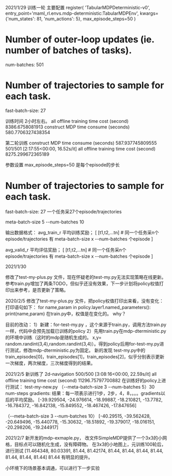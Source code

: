2021/1/29
训练一轮
主要配置 
register(
    'TabularMDPDeterministic-v0',
    entry_point='maml_rl.envs.mdp-deterministic:TabularMDPEnv',
    kwargs={'num_states': 81, 'num_actions': 5},
    max_episode_steps=50
)

# Number of outer-loop updates (ie. number of batches of tasks).
num-batches: 501

# Number of trajectories to sample for each task.
fast-batch-size: 27

训练时间 2小时左右。
all offline training time cost (second) 8386.6758081913
construct MDP time consume (seconds) 580.7706327438354

第二轮训练
construct MDP time consume (seconds) 587.937745809555
501/501 [2:17:55<00:00, 16.52s/it]
all offline training time cost (second) 8275.299672365189



参数设置
max_episode_steps=50 是每个episode的步长
# Number of trajectories to sample for each task.
fast-batch-size: 27
一个任务采27个episode/trajectories


meta-batch-size 5 --num-batches 10


输出数据格式：
avg_train_r 平均训练奖励；
[
[t1,t2,...tn] # 同一个任务采n个episode/trajectories
有 meta-batch-size x --num-batches  个episode
]

avg_valid_r 平均评估奖励；
[
[t1,t2,...tn] # 同一个任务采n个episode/trajectories
有 meta-batch-size x --num-batches  个episode
]



2021/1/30

修改了test-my-plus.py 文件，现在怀疑老的test-my.py无法实现策略在线更新。
参考train.py增加了两条TODO，但似乎还没有效果，下一步计划将policy权值打印出来参考，是否更新了策略。

2020/2/5
修改了test-my-plus.py 文件，把policy权值打印出来看，没有变化：
打印语句如下：
        for name,param in policy.layer1.named_parameters():
            print(name,param)
在train.py中，权值是在变化的。
why？

目前的改动：
1）新建：for-test-my.py ，这个来源于train.py，调用方法train.py 一样，代码中会预先加载已训练的policy
2）先用train.py在mdp-dterministic.py的环境中训练（这时的mdp是随机生成的。 x,y= random.randint(3,4),random.randint(3,4)）。得到policy后用for-test-my.py进行测试，修改mdp-dterministic.py为固定。
新的发现
test-my.py中的 train_episodes[0]，train_episodes[1]，train_episodes[2]，似乎分别表示更新一次梯度，两次梯度，三次梯度得到的结果。

2021/2/5
新训练了 2d-navigation
500/500 [3:08:16<00:00, 22.59s/it]
all offline training time cost (second) 11296.75797700882
在训练好的policy上进行测试：
test-my-new.py
（--meta-batch-size 3 --num-batches 5）30 num-steps gradients:
结果：每一项表示进行1步，2步，4，8，。。。gradients以后的平均奖励。
[-39.929504, -24.976614, -18.99887, -18.210821, -13.7782, -16.784372, -16.842138, -15.849552, -18.467426, -17.847656]

（--meta-batch-size 3 --num-batches 10）
[-40.29515, -39.562428, -20.649496, -15.440778, -15.30632, -18.51892, -19.379017, -18.016151, -20.298206, -19.244917]


2021/2/7
新开发的mdp-exmaple.py，
改文件SimpleMDP提供了一个3x3的小网格，目标点可以随机化生成，没有障碍物。
在3x3的小地图上，元训练100轮后，进行测试
[11.464348, 80.03391, 81.44, 81.42174, 81.44, 81.44, 81.44, 81.44, 81.44, 81.44, 81.44]
81.44
有明显的提升。

小环境下的场景基本调通，可以进行下一步实验




